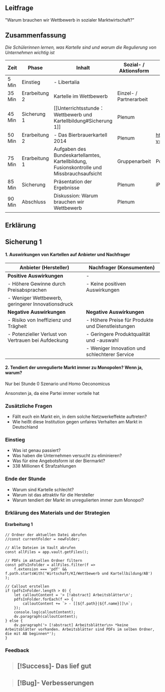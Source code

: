 ## Leitfrage
"Warum brauchen wir Wettbewerb in sozialer Marktwirtschaft?"

## Zusammenfassung
*Die Schülerinnen lernen, was Kartelle sind und warum die Regulierung von Unternehmen wichtig ist*


| Zeit   | Phase         | Inhalt                                                                                    | Sozial- / Aktionsform   | Material                                    |
| ------ | ------------- | ----------------------------------------------------------------------------------------- | ----------------------- | ------------------------------------------- |
| 5 Min  | Einstieg      | - Libertalia                                                                              |                         |                                             |
| 35 Min | Erarbeitung 2 | Kartelle im Wettbewerb                                                                    | Einzel- / Partnerarbeit |                                             |
| 45 Min | Sicherung 1   | [[Unterrichtsstunde：Wettbewerb und Kartellbildung#Sicherung 1]]                                                                                          | Plenum                  |                                             |
| 50 Min | Erarbeitung 2 | - Das Bierbrauerkartell 2014                                                              | Plenum                  | https://www.youtube.com/watch?v=tx-Pf6aSLOg |
| 75 Min | Erarbeitung 1 | Aufgaben des Bundeskartellamtes, Kartellbildung, Fusionskontrolle und Missbrauchsaufsicht | Gruppenarbeit           | PowerPoint Aufgaben                         |
| 85 Min | Sicherung     | Präsentation der Ergebnisse                                                               | Plenum                  | iPad                                        |
| 90 Min | Abschluss     | Diskussion: Warum brauchen wir Wettbewerb                                                 | Plenum                  |                                             |

## Erklärung 

## Sicherung 1

#### 1. Auswirkungen von Kartellen auf Anbieter und Nachfrager

|**Anbieter (Hersteller)**|**Nachfrager (Konsumenten)**|
|---|---|
|**Positive Auswirkungen**|-|
|- Höhere Gewinne durch Preisabsprachen|- Keine positiven Auswirkungen|
|- Weniger Wettbewerb, geringerer Innovationsdruck||
|**Negative Auswirkungen**|**Negative Auswirkungen**|
|- Risiko von Ineffizienz und Trägheit|- Höhere Preise für Produkte und Dienstleistungen|
|- Potenzieller Verlust von Vertrauen bei Aufdeckung|- Geringere Produktqualität und -auswahl|
||- Weniger Innovation und schlechterer Service|

#### 2. Tendiert der unregulierte Markt immer zu Monopolen? Wenn ja, warum?
Nur bei Stunde 0 Szenario und Homo Oeconomicus

Ansonsten ja, da eine Partei immer vorteile hat

### Zusätzliche Fragen
- Fällt euch ein Markt ein, in dem solche Netzwerkeffekte auftreten?
- Wie heißt diese Institution gegen unfaires Verhalten am Markt in Deutschland

### Einstieg
- Was ist genau passiert?
- Was haben die Unternehmen versucht zu eliminieren?
- Was für eine Angebotsform ist der Biermarkt?
- 338 Millionen € Strafzahlungen


### Ende der Stunde
- Warum sind Kartelle schlecht?
- Warum ist das attraktiv für die Hersteller
- Warum tendiert der Markt im unregulierten immer zum Monopol?

### Erklärung des Materials und der Strategien

#### Erarbeitung 1



```dataviewjs
// Ordner der aktuellen Datei abrufen
//const currentFolder = newFolder;

// Alle Dateien im Vault abrufen
const allFiles = app.vault.getFiles();

// PDFs im aktuellen Ordner filtern
const pdfsInFolder = allFiles.filter(f => 
    f.extension === 'pdf' && f.path.startsWith('Wirtschaft/KI/Wettbewerb und Kartellbildung/AB')
);

// Callout erstellen
if (pdfsInFolder.length > 0) {
    let calloutContent = '> [!abstract] Arbeitsblätter\n';
    pdfsInFolder.forEach(f => {
        calloutContent += `> - [[${f.path}|${f.name}]]\n`;
    });
    console.log(calloutContent);
    dv.paragraph(calloutContent);
} else {
    dv.paragraph('> [!abstract] Arbeitsblätter\n> *keine Arbeitsblätter vorhanden. Arbeitsblätter sind PDFs im selben Ordner, die mit AB beginnen*');
}
```





### Feedback
> [!Success]- Das lief gut
> -

> [!Bug]- Verbesserungen
> -

